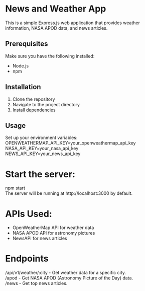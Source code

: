 # News and Weather App

This is a simple Express.js web application that provides weather information, NASA APOD data, and news articles.

## Prerequisites

Make sure you have the following installed:

- Node.js
- npm

## Installation

1. Clone the repository
2. Navigate to the project directory
3. Install dependencies

## Usage
Set up your environment variables:  
OPENWEATHERMAP_API_KEY=your_openweathermap_api_key  
NASA_API_KEY=your_nasa_api_key  
NEWS_API_KEY=your_news_api_key  

# Start the server:
npm start  
The server will be running at http://localhost:3000 by default.  

# APIs Used:
- OpenWeatherMap API for weather data
- NASA APOD API for astronomy pictures
- NewsAPI for news articles

# Endpoints
/api/v1/weather/:city - Get weather data for a specific city.  
/apod - Get NASA APOD (Astronomy Picture of the Day) data.  
/news - Get top news articles.  


